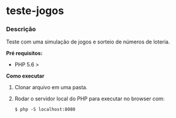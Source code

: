# teste-jogos

### **Descrição**

Teste com uma simulação de jogos e sorteio de números de loteria.

**Pré requisitos:** 

* PHP 5.6 >

**Como executar** 

1. Clonar arquivo em uma pasta.

2. Rodar o servidor local do PHP para executar no browser com:

    ```
    $ php -S localhost:8080
    ```
    

